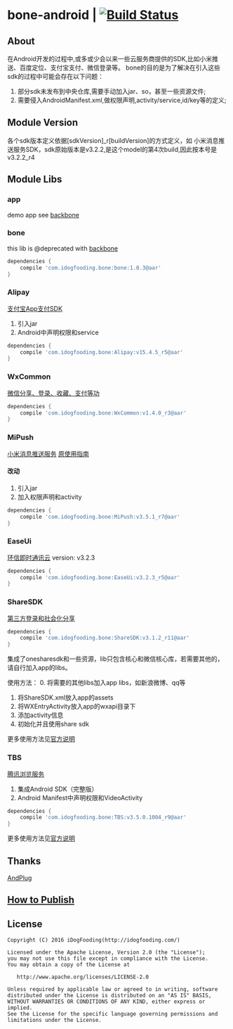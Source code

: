 # bone-android | [![Build Status](https://travis-ci.org/zhangchaoxu/bone-android.png?branch=master)](https://travis-ci.org/zhangchaoxu/bone-android)

## About
在Android开发的过程中,或多或少会以来一些云服务商提供的SDK,比如小米推送、百度定位、支付宝支付、微信登录等。
bone的目的是为了解决在引入这些sdk的过程中可能会存在以下问题：
1. 部分sdk未发布到中央仓库,需要手动加入jar、so，甚至一些资源文件;
2. 需要侵入AndroidManifest.xml,做权限声明,activity/service,id/key等的定义;

## Module Version
各个sdk版本定义依据[sdkVersion]_r[buildVersion]的方式定义，如
小米消息推送服务SDK，sdk原始版本是v3.2.2,是这个model的第4次build,因此按本号是v3.2.2_r4

## Module Libs

### app
demo app see [backbone](https://github.com/zhangchaoxu/backbone-android)
 
### bone
this lib is @deprecated with [backbone](https://github.com/zhangchaoxu/backbone-android)

```gradle
dependencies {
    compile 'com.idogfooding.bone:bone:1.0.3@aar'
}
```

### Alipay
[支付宝App支付SDK](https://doc.open.alipay.com/docs/doc.htm?spm=a219a.7629140.0.0.5LlDVj&treeId=193&articleId=105051&docType=1)
1. 引入jar
2. Android中声明权限和service

```gradle
dependencies {
    compile 'com.idogfooding.bone:Alipay:v15.4.5_r5@aar'
}
```

### WxCommon
[微信分享、登录、收藏、支付等功](https://open.weixin.qq.com/cgi-bin/showdocument?action=dir_list&t=resource/res_list&verify=1&id=open1419319167&token=&lang=zh_CN)

```gradle
dependencies {
    compile 'com.idogfooding.bone:WxCommon:v1.4.0_r3@aar'
}
```

### MiPush
[小米消息推送服务](http://dev.xiaomi.com/console/appservice/push.html)
[原使用指南](https://dev.mi.com/console/doc/detail?pId=41)
#### 改动
1. 引入jar
2. 加入权限声明和activity

```gradle
dependencies {
    compile 'com.idogfooding.bone:MiPush:v3.5.1_r7@aar'
}
```

### EaseUi
[环信即时通讯云](http://docs.easemob.com/im/start)
version: v3.2.3

```gradle
dependencies {
    compile 'com.idogfooding.bone:EaseUi:v3.2.3_r5@aar'
}
```

### ShareSDK
[第三方登录和社会化分享](http://sharesdk.mob.com/downloadDetail/ShareSDK/android)

```gradle
dependencies {
    compile 'com.idogfooding.bone:ShareSDK:v3.1.2_r11@aar'
}
```

集成了onesharesdk和一些资源，lib只包含核心和微信核心库，若需要其他的，请自行加入app的libs。

使用方法：
0. 将需要的其他libs加入app libs，如新浪微博、qq等
1. 将ShareSDK.xml放入app的assets
2. 将WXEntryActivity放入app的wxapi目录下
3. 添加activity信息
4. 初始化并且使用share sdk

更多使用方法见[官方说明](http://wiki.mob.com/Android_%E5%BF%AB%E9%80%9F%E9%9B%86%E6%88%90%E6%8C%87%E5%8D%97/)

### TBS
[腾讯浏览服务](http://x5.tencent.com/tbs/index.html)
1. 集成Android SDK（完整版）
2. Android Manifest中声明权限和VideoActivity

```gradle
dependencies {
    compile 'com.idogfooding.bone:TBS:v3.5.0.1004_r9@aar'
}
```
更多使用方法见[官方说明](https://x5.tencent.com/tbs/guide/sdkInit.html)

## Thanks
[AndPlug](https://github.com/ourbeehive/AndPlug)

## [How to Publish](https://github.com/zhangchaoxu/bone-android/blob/master/PUBLISH.md)

## License

    Copyright (C) 2016 iDogFooding(http://idogfooding.com/)

    Licensed under the Apache License, Version 2.0 (the "License");
    you may not use this file except in compliance with the License.
    You may obtain a copy of the License at

       http://www.apache.org/licenses/LICENSE-2.0

    Unless required by applicable law or agreed to in writing, software
    distributed under the License is distributed on an "AS IS" BASIS,
    WITHOUT WARRANTIES OR CONDITIONS OF ANY KIND, either express or implied.
    See the License for the specific language governing permissions and
    limitations under the License.